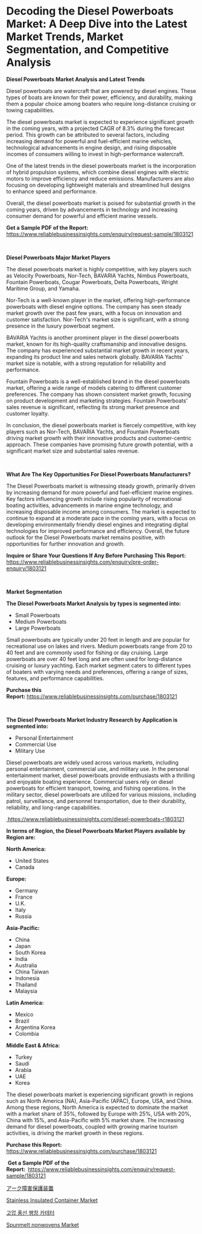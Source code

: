 <p><h1>Decoding the Diesel Powerboats Market: A Deep Dive into the Latest Market Trends, Market Segmentation, and Competitive Analysis</h1></p><p><strong>Diesel Powerboats Market Analysis and Latest Trends</strong></p>
<p><p>Diesel powerboats are watercraft that are powered by diesel engines. These types of boats are known for their power, efficiency, and durability, making them a popular choice among boaters who require long-distance cruising or towing capabilities.</p><p>The diesel powerboats market is expected to experience significant growth in the coming years, with a projected CAGR of 8.3% during the forecast period. This growth can be attributed to several factors, including increasing demand for powerful and fuel-efficient marine vehicles, technological advancements in engine design, and rising disposable incomes of consumers willing to invest in high-performance watercraft.</p><p>One of the latest trends in the diesel powerboats market is the incorporation of hybrid propulsion systems, which combine diesel engines with electric motors to improve efficiency and reduce emissions. Manufacturers are also focusing on developing lightweight materials and streamlined hull designs to enhance speed and performance.</p><p>Overall, the diesel powerboats market is poised for substantial growth in the coming years, driven by advancements in technology and increasing consumer demand for powerful and efficient marine vessels.</p></p>
<p><strong>Get a Sample PDF of the Report:&nbsp;</strong> <a href="https://www.reliablebusinessinsights.com/enquiry/request-sample/1803121">https://www.reliablebusinessinsights.com/enquiry/request-sample/1803121</a></p>
<p>&nbsp;</p>
<p><strong>Diesel Powerboats Major Market Players</strong></p>
<p><p>The diesel powerboats market is highly competitive, with key players such as Velocity Powerboats, Nor-Tech, BAVARIA Yachts, Nimbus Powerboats, Fountain Powerboats, Cougar Powerboats, Delta Powerboats, Wright Maritime Group, and Yamaha. </p><p>Nor-Tech is a well-known player in the market, offering high-performance powerboats with diesel engine options. The company has seen steady market growth over the past few years, with a focus on innovation and customer satisfaction. Nor-Tech's market size is significant, with a strong presence in the luxury powerboat segment.</p><p>BAVARIA Yachts is another prominent player in the diesel powerboats market, known for its high-quality craftsmanship and innovative designs. The company has experienced substantial market growth in recent years, expanding its product line and sales network globally. BAVARIA Yachts' market size is notable, with a strong reputation for reliability and performance.</p><p>Fountain Powerboats is a well-established brand in the diesel powerboats market, offering a wide range of models catering to different customer preferences. The company has shown consistent market growth, focusing on product development and marketing strategies. Fountain Powerboats' sales revenue is significant, reflecting its strong market presence and customer loyalty.</p><p>In conclusion, the diesel powerboats market is fiercely competitive, with key players such as Nor-Tech, BAVARIA Yachts, and Fountain Powerboats driving market growth with their innovative products and customer-centric approach. These companies have promising future growth potential, with a significant market size and substantial sales revenue.</p></p>
<p>&nbsp;</p>
<p><strong>What Are The Key Opportunities For Diesel Powerboats Manufacturers?</strong></p>
<p><p>The Diesel Powerboats market is witnessing steady growth, primarily driven by increasing demand for more powerful and fuel-efficient marine engines. Key factors influencing growth include rising popularity of recreational boating activities, advancements in marine engine technology, and increasing disposable income among consumers. The market is expected to continue to expand at a moderate pace in the coming years, with a focus on developing environmentally friendly diesel engines and integrating digital technologies for improved performance and efficiency. Overall, the future outlook for the Diesel Powerboats market remains positive, with opportunities for further innovation and growth.</p></p>
<p><strong>Inquire or Share Your Questions If Any Before Purchasing This Report:</strong> <a href="https://www.reliablebusinessinsights.com/enquiry/pre-order-enquiry/1803121">https://www.reliablebusinessinsights.com/enquiry/pre-order-enquiry/1803121</a></p>
<p>&nbsp;</p>
<p><strong>Market Segmentation</strong></p>
<p><strong>The Diesel Powerboats Market Analysis by types is segmented into:</strong></p>
<p><ul><li>Small Powerboats</li><li>Medium Powerboats</li><li>Large Powerboats</li></ul></p>
<p><p>Small powerboats are typically under 20 feet in length and are popular for recreational use on lakes and rivers. Medium powerboats range from 20 to 40 feet and are commonly used for fishing or day cruising. Large powerboats are over 40 feet long and are often used for long-distance cruising or luxury yachting. Each market segment caters to different types of boaters with varying needs and preferences, offering a range of sizes, features, and performance capabilities.</p></p>
<p><strong>Purchase this Report:&nbsp;</strong><a href="https://www.reliablebusinessinsights.com/purchase/1803121">https://www.reliablebusinessinsights.com/purchase/1803121</a></p>
<p>&nbsp;</p>
<p><strong>The Diesel Powerboats Market Industry Research by Application is segmented into:</strong></p>
<p><ul><li>Personal Entertainment</li><li>Commercial Use</li><li>Military Use</li></ul></p>
<p><p>Diesel powerboats are widely used across various markets, including personal entertainment, commercial use, and military use. In the personal entertainment market, diesel powerboats provide enthusiasts with a thrilling and enjoyable boating experience. Commercial users rely on diesel powerboats for efficient transport, towing, and fishing operations. In the military sector, diesel powerboats are utilized for various missions, including patrol, surveillance, and personnel transportation, due to their durability, reliability, and long-range capabilities.</p></p>
<p><a href="https://www.reliablebusinessinsights.com/diesel-powerboats-r1803121">&nbsp;https://www.reliablebusinessinsights.com/diesel-powerboats-r1803121</a></p>
<p><strong>In terms of Region, the Diesel Powerboats Market Players available by Region are:</strong></p>
<p>
    <p> <strong> North America: </strong>
        <ul>
            <li>United States</li>
            <li>Canada</li>
        </ul>
        </p> 
    <p> <strong> Europe: </strong>
        <ul>
            <li>Germany</li>
            <li>France</li>
            <li>U.K.</li>
            <li>Italy</li>
            <li>Russia</li>
        </ul>
        </p> 
    <p> <strong> Asia-Pacific: </strong>
        <ul>
            <li>China</li>
            <li>Japan</li>
            <li>South Korea</li>
            <li>India</li>
            <li>Australia</li>
            <li>China Taiwan</li>
            <li>Indonesia</li>
            <li>Thailand</li>
            <li>Malaysia</li>
        </ul>
        </p> 
    <p> <strong> Latin America: </strong>
        <ul>
            <li>Mexico</li>
            <li>Brazil</li>
            <li>Argentina Korea</li>
            <li>Colombia</li>
        </ul>
        </p> 
    <p> <strong> Middle East & Africa: </strong>
        <ul>
            <li>Turkey</li>
            <li>Saudi</li>
            <li>Arabia</li>
            <li>UAE</li>
            <li>Korea</li>
        </ul>
    </p>
    </p>
<p><p>The diesel powerboats market is experiencing significant growth in regions such as North America (NA), Asia-Pacific (APAC), Europe, USA, and China. Among these regions, North America is expected to dominate the market with a market share of 35%, followed by Europe with 25%, USA with 20%, China with 15%, and Asia-Pacific with 5% market share. The increasing demand for diesel powerboats, coupled with growing marine tourism activities, is driving the market growth in these regions.</p></p>
<p><strong>Purchase this Report: </strong><a href="https://www.reliablebusinessinsights.com/purchase/1803121">https://www.reliablebusinessinsights.com/purchase/1803121</a></p>
<p>&nbsp;<strong>Get a Sample PDF of the Report:&nbsp;&nbsp;</strong><a href="https://www.reliablebusinessinsights.com/enquiry/request-sample/1803121">https://www.reliablebusinessinsights.com/enquiry/request-sample/1803121</a></p>
<p><strong></strong></p>
<p><p><a href="https://github.com/AaronVargas43/Market-Research-Report-List-2/blob/main/1468114121666.md">アーク障害保護装置</a></p><p><a href="https://github.com/AKSHATREPORTPRIME/Market-Research-Report-List-5/blob/main/stainless-insulated-container-market.md">Stainless Insulated Container Market</a></p><p><a href="https://github.com/giancarlo642004/Market-Research-Report-List-1/blob/main/6449605113629.md">고압 풍선 팽창 카테터</a></p><p><a href="https://github.com/riwar777/Market-Research-Report-List-1/blob/main/spunmelt-nonwovens-market.md">Spunmelt nonwovens Market</a></p></p>